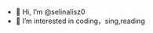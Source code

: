 - 👋 Hi, I’m @selinalisz0
- 👀 I’m interested in coding，sing,reading

<!---
selinalisz0/selinalisz0 is a ✨ special ✨ repository because its `README.md` (this file) appears on your GitHub profile.
You can click the Preview link to take a look at your changes.
--->

